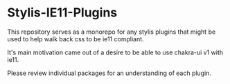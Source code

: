 # Stylis-IE11-Plugins

This repository serves as a monorepo for any stylis plugins that might be used to help walk back css to be ie11 compliant.

It's main motivation came out of a desire to be able to use chakra-ui v1 with ie11.

Please review individual packages for an understanding of each plugin.